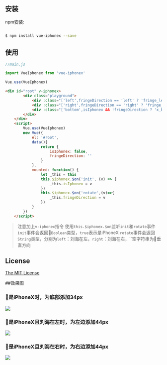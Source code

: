 
## 安装

npm安装:

``` sh

$ npm install vue-iphonex --save

```
## 使用

``` javascript
//main.js

import VueIphonex from 'vue-iphonex'

Vue.use(VueIphonex)
```

```html
<div id="root" v-iphonex>
        <div class="playground">
            <div :class="['left',fringeDirection == 'left' ? 'fringe_left' : '']"></div>
            <div :class="['right',fringeDirection == 'right' ? 'fringe_right' : '']"></div>
            <div :class="['bottom',isIphonex && !fringeDirection ? 'x_bottom' : '']"></div>
        </div>
    </div>
    <script>
        Vue.use(VueIphonex)
        new Vue({
            el: '#root',
            data(){
                return {
                    isIphonex: false,
                    fringeDirection: ''
                }
            },
            mounted: function() {
                let _this = this
                this.$iphonex.$on('init', (v) => {
                    _this.isIphonex = v
                })
                this.$iphonex.$on('rotate',(v)=>{
                    _this.fringeDirection = v
                })
            }
        })
    </script>
```
> 注意加上`v-iphonex`指令
> 使用`this.$iphonex.$on`监听`init`和`rotate`事件
> `init`事件会返回`Boolean`类型，`true`表示是iPhoneX
> `rotate`事件会返回`String`类型，分别为`left`：刘海在左，`right`：刘海在右，``空字符串为垂直方向

## License

[The MIT License](http://opensource.org/licenses/MIT)


##效果图
### 是iPhoneX时，为底部添加34px
![](http://okmneu7zl.bkt.clouddn.com/WechatIMG8.png)
### 是iPhoneX且刘海在左时，为左边添加44px
![](http://okmneu7zl.bkt.clouddn.com/WechatIMG6.png)
### 是iPhoneX且刘海在右时，为右边添加44px
![](http://okmneu7zl.bkt.clouddn.com/WechatIMG7.png)
